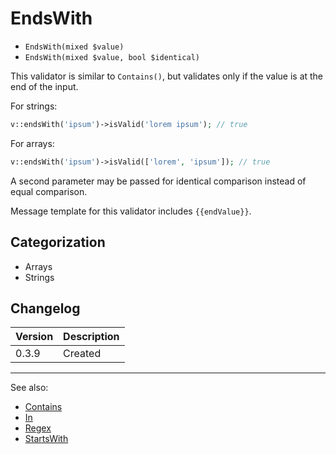# EndsWith

- `EndsWith(mixed $value)`
- `EndsWith(mixed $value, bool $identical)`

This validator is similar to `Contains()`, but validates
only if the value is at the end of the input.

For strings:

```php
v::endsWith('ipsum')->isValid('lorem ipsum'); // true
```

For arrays:

```php
v::endsWith('ipsum')->isValid(['lorem', 'ipsum']); // true
```

A second parameter may be passed for identical comparison instead
of equal comparison.

Message template for this validator includes `{{endValue}}`.

## Categorization

- Arrays
- Strings

## Changelog

Version | Description
--------|-------------
  0.3.9 | Created

***
See also:

- [Contains](Contains.md)
- [In](In.md)
- [Regex](Regex.md)
- [StartsWith](StartsWith.md)
